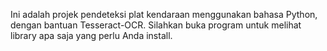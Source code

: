Ini adalah projek pendeteksi plat kendaraan menggunakan bahasa Python, dengan bantuan Tesseract-OCR. Silahkan buka program untuk melihat library apa saja yang perlu Anda install.
